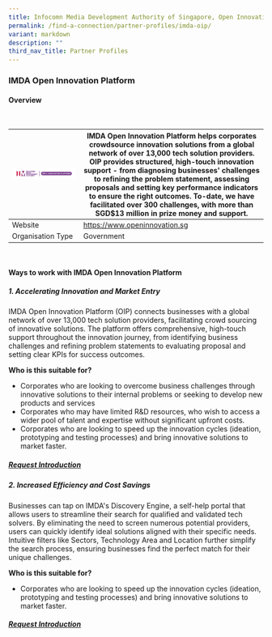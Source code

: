 ```yaml
---
title: Infocomn Media Development Authority of Singapore, Open Innovation Platform
permalink: /find-a-connection/partner-profiles/imda-oip/
variant: markdown
description: ""
third_nav_title: Partner Profiles
---
```

### IMDA Open Innovation Platform
#### Overview
<br>

| ![](/images/Open_Innovation_Platform_full_colour.png) | IMDA Open Innovation Platform helps corporates crowdsource innovation solutions from a global network of over 13,000 tech solution providers. OIP provides structured, high-touch innovation support - from diagnosing businesses' challenges to refining the problem statement, assessing proposals and setting key performance indicators to ensure the right outcomes. To-date, we have facilitated over 300 challenges, with more than SGD$13 million in prize money and support.  | 
| -------- | -------- | 
| Website |  https://www.openinnovation.sg
| Organisation Type| Government 

<br>

#### Ways to work with IMDA Open Innovation Platform
##### 1. Accelerating Innovation and Market Entry 
IMDA Open Innovation Platform (OIP) connects businesses with a global network of over 13,000 tech solution providers, facilitating crowd sourcing of innovative solutions. The platform offers comprehensive, high-touch support throughout the innovation journey, from identifying business challenges and refining problem statements to evaluating proposal and setting clear KPIs for success outcomes. 

**Who is this suitable for?** 
* Corporates who are looking to overcome business challenges through innovative solutions to their internal problems or seeking to develop new products and services
* Corporates who may have limited R&amp;D resources, who wish to access a wider pool of talent and expertise without significant upfront costs. 
* Corporates who are looking to speed up the innovation cycles (ideation, prototyping and testing processes) and bring innovative solutions to market faster.

##### [Request Introduction](https://form.gov.sg/6530993c6043620012ab94c1?6530a25523d653001217d3a6=ASTAR%20Bioprocessing%20Institute)

##### 2. Increased Efficiency and Cost Savings 
Businesses can tap on IMDA's Discovery Engine, a self-help portal that allows users to streamline their search for qualified and validated tech solvers. By eliminating the need to screen numerous potential providers, users can quickly identify ideal solutions aligned with their specific needs. Intuitive filters like Sectors, Technology Area and Location further simplify the search process, ensuring businesses find the perfect match for their unique challenges. 

**Who is this suitable for?** 
* Corporates who are looking to speed up the innovation cycles (ideation, prototyping and testing processes) and bring innovative solutions to market faster.

##### [Request Introduction](https://form.gov.sg/6530993c6043620012ab94c1?6530a25523d653001217d3a6=ASTAR%20Bioprocessing%20Institute)